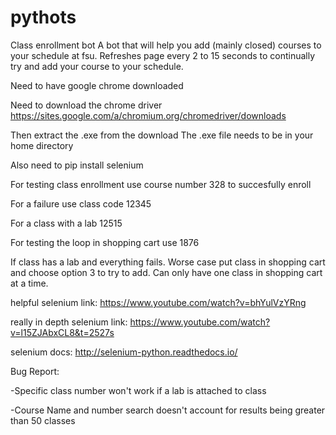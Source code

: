 # pythots
Class enrollment bot
A bot that will help you add (mainly closed) courses to your schedule at fsu.
Refreshes page every 2 to 15 seconds to continually try and add your course to your schedule.

Need to have google chrome downloaded

Need to download the chrome driver
https://sites.google.com/a/chromium.org/chromedriver/downloads

Then extract the .exe from the download
The .exe file needs to be in your home directory

Also need to pip install selenium


For testing class enrollment use course number 328 to succesfully enroll

For a failure use class code 12345

For a class with a lab 12515

For testing the loop in shopping cart use 1876

If class has a lab and everything fails. Worse case put class in shopping cart and choose option 3 to try to add.
Can only have one class in shopping cart at a time.

helpful selenium link: 
https://www.youtube.com/watch?v=bhYulVzYRng


really in depth selenium link:
https://www.youtube.com/watch?v=l15ZJAbxCL8&t=2527s

selenium docs:
http://selenium-python.readthedocs.io/


Bug Report:
  
  -Specific class number won't work if a lab is attached to class
  
  -Course Name and number search doesn't account for results being greater than 50 classes
